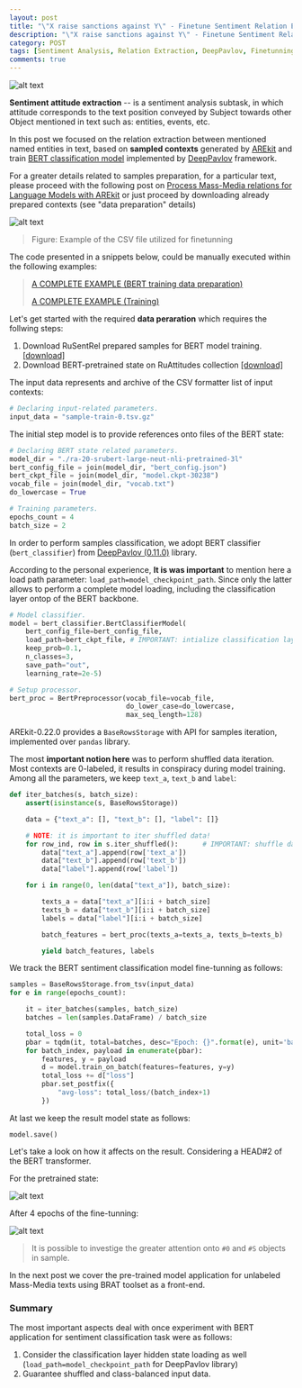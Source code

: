 ```yaml
---
layout: post
title: "\"X raise sanctions against Y\" - Finetune Sentiment Relation Extraction Model with AREkit and DeepPavlov [part 1/2]"
description: "\"X raise sanctions against Y\" - Finetune Sentiment Relation Extraction Model with AREkit and DeepPavlov [part 1/2]"
category: POST
tags: [Sentiment Analysis, Relation Extraction, DeepPavlov, Finetunning, Language Models, BERT]
comments: true
---
```


![alt text]({{site.url}}/img/arekit_deepPavlov-finetune.png)

**Sentiment attitude extraction** -- is a sentiment analysis subtask, in which attitude corresponds 
to the text position conveyed by Subject towards other Object mentioned in text such as: 
entities, events, etc. 

In this post we focused on the relation extraction between mentioned named entities in text, based on
**sampled contexts** generated by 
[AREkit](https://github.com/nicolay-r/AREkit)
and train [BERT classification model](https://arxiv.org/pdf/1810.04805.pdf) implemented by 
[DeepPavlov](https://deeppavlov.ai/) framework. 

<!--more-->

For a greater details related to samples preparation, for a particular text, 
please proceed with the following post on 
[Process Mass-Media relations for Language Models with AREkit](https://nicolay-r.github.io/blog/articles/2022-05/process-mass-media-relations-with-arekit)
or just proceed by downloading already prepared contexts (see "data preparation" details)

![alt text](https://github.com/nicolay-r/ARElight/blob/main/docs/samples-bert.png/?raw=true)
> Figure: Example of the CSV file utilized for finetunning

The code presented in a snippets below, could be manually executed within the following examples:
> [A COMPLETE EXAMPLE (BERT training data preparation)](https://github.com/nicolay-r/ARElight/tree/0.22.0/examples/serialize_rusentrel_for_bert.py)
>
> [A COMPLETE EXAMPLE (Training)](https://github.com/nicolay-r/ARElight/tree/0.22.0/examples/train_bert.py)

Let's get started with the required **data peraration** which requires the follwing steps:
1. Download RuSentRel prepared samples for BERT model training. 
[[download]](https://www.dropbox.com/s/iltg28qth6qjuhv/sample-train-0.tsv.gz?dl=1)
2. Download BERT-pretrained state on RuAttitudes collection 
[[download]](https://www.dropbox.com/s/g73osmwyrqtr2at/ra-20-srubert-large-neut-nli-pretrained-3l-finetuned.tar.gz?dl=1)

The input data represents and archive of the CSV formatter list of input contexts:
```python
# Declaring input-related parameters.
input_data = "sample-train-0.tsv.gz"
```

The initial step model is to provide references onto files of the BERT state:

```python
# Declaring BERT state related parameters. 
model_dir = "./ra-20-srubert-large-neut-nli-pretrained-3l"
bert_config_file = join(model_dir, "bert_config.json")
bert_ckpt_file = join(model_dir, "model.ckpt-30238")
vocab_file = join(model_dir, "vocab.txt")
do_lowercase = True

# Training parameters.
epochs_count = 4
batch_size = 2 
```

In order to perform samples classification, we adopt BERT classifier (`bert_classifier`) from [DeepPavlov (0.11.0)](https://deeppavlov.ai/) library.

According to the personal experience, **It is was important** to mention here a load path parameter: `load_path=model_checkpoint_path`.
Since only the latter allows to perform a complete model loading, including the classification layer ontop of the BERT backbone.

```python
# Model classifier.
model = bert_classifier.BertClassifierModel(
    bert_config_file=bert_config_file,
    load_path=bert_ckpt_file, # IMPORTANT: intialize classification layer!
    keep_prob=0.1,
    n_classes=3,
    save_path="out",
    learning_rate=2e-5)

# Setup processor.
bert_proc = BertPreprocessor(vocab_file=vocab_file, 
                             do_lower_case=do_lowercase, 
                             max_seq_length=128)
```

AREkit-0.22.0 provides a `BaseRowsStorage` with API for samples iteration, implemented over `pandas` library.

The most **important notion here** was to perform shuffled data iteration. 
Most contexts are 0-labeled, it results in conspiracy during model training.
Among all the parameters, we keep `text_a`, `text_b` and `label`:

```python
def iter_batches(s, batch_size):
    assert(isinstance(s, BaseRowsStorage))

    data = {"text_a": [], "text_b": [], "label": []}

    # NOTE: it is important to iter shuffled data!
    for row_ind, row in s.iter_shuffled():      # IMPORTANT: shuffle data!
        data["text_a"].append(row['text_a'])
        data["text_b"].append(row['text_b'])
        data["label"].append(row['label'])

    for i in range(0, len(data["text_a"]), batch_size):

        texts_a = data["text_a"][i:i + batch_size]
        texts_b = data["text_b"][i:i + batch_size]
        labels = data["label"][i:i + batch_size]

        batch_features = bert_proc(texts_a=texts_a, texts_b=texts_b)

        yield batch_features, labels
```

We track the BERT sentiment classification model fine-tunning as follows:

```python
samples = BaseRowsStorage.from_tsv(input_data)
for e in range(epochs_count):

    it = iter_batches(samples, batch_size)
    batches = len(samples.DataFrame) / batch_size

    total_loss = 0
    pbar = tqdm(it, total=batches, desc="Epoch: {}".format(e), unit='batches')
    for batch_index, payload in enumerate(pbar):
        features, y = payload
        d = model.train_on_batch(features=features, y=y)
        total_loss += d["loss"]
        pbar.set_postfix({
            "avg-loss": total_loss/(batch_index+1)
        })
```

At last we keep the result model state as follows:
```pytnon
model.save()
```

Let's take a look on how it affects on the result. Considering a HEAD#2 of the BERT transformer.

For the pretrained state:

![alt text]({{site.url}}/img/example_bert_2-4-8-11-head2-m2-pretrained.png)

After 4 epochs of the fine-tunning:

![alt text]({{site.url}}/img/example_bert_2-4-8-11-head2-m2-finetuned.png)

> It is possible to investige the greater attention onto `#0` and `#S` objects in sample.

In the next post we cover the pre-trained model application for unlabeled Mass-Media texts 
using BRAT toolset as a front-end.

### Summary
The most important aspects deal with once experiment with BERT 
application for sentiment classification task were as follows:
1. Consider the classification layer hidden state loading as well 
(`load_path=model_checkpoint_path` for DeepPavlov library)
2. Guarantee shuffled and class-balanced input data.
